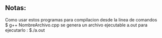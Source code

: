 ## Notas:
Como usar estos programas 
para compilacion desde la linea de comandos
$ g++ NombreArchivo.cpp  se genera un archivo ejecutable a.out
para ejecutarlo : $./a.out
